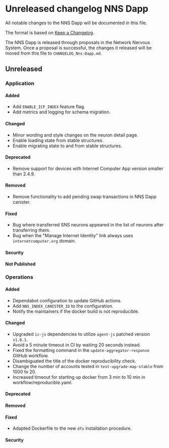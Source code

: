 
# Unreleased changelog NNS Dapp

All notable changes to the NNS Dapp will be documented in this file.

The format is based on [Keep a Changelog](https://keepachangelog.com/en/1.0.0/).

The NNS Dapp is released through proposals in the Network Nervous System. Once a
proposal is successful, the changes it released will be moved from this file to
`CHANGELOG_Nns-Dapp.md`.

## Unreleased

### Application

#### Added

* Add `ENABLE_ICP_INDEX` feature flag.
* Add metrics and logging for schema migration.

#### Changed

* Minor wording and style changes on the neuron detail page.
* Enable loading state from stable structures.
* Enable migrating state to and from stable structures.

#### Deprecated

- Remove support for devices with Internet Computer App version smaller than 2.4.9.

#### Removed

* Remove functionality to add pending swap transactions in NNS Dapp canister.

#### Fixed

* Bug where transferred SNS neurons appeared in the list of neurons after transferring them.
* Bug when the "Manage Internet Identity" link always uses `internetcomputer.org` domain.

#### Security

#### Not Published

### Operations

#### Added

* Dependabot configuration to update GitHub actions.
* Add `NNS_INDEX_CANISTER_ID` to the configuration.
* Notify the maintainers if the docker build is not reproducible.

#### Changed

* Upgraded `ic-js` dependencies to utilize `agent-js` patched version `v1.0.1`.
* Avoid a 5 minute timeout in CI by waiting 20 seconds instead.
* Fixed the formatting command in the `update-aggregator-response` GitHub workflow.
* Disambiguated the title of the docker reproducibility check.
* Change the number of accounts tested in `test-upgrade-map-stable` from 1000 to 20.
* Increased timeout for starting up docker from 3 min to 10 min in workflow/reproducible.yaml.

#### Deprecated

#### Removed

#### Fixed

* Adapted Dockerfile to the new `dfx` installation procedure.

#### Security
